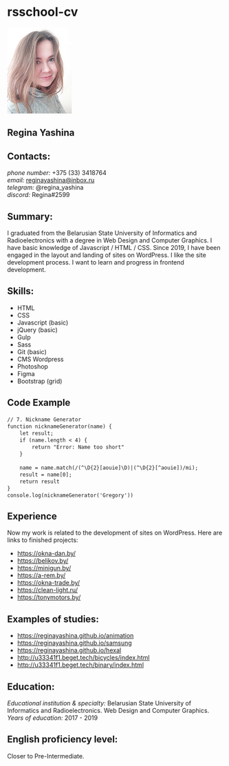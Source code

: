# rsschool-cv
![Regina Yashina ](/cv-min.jpg)
## **Regina Yashina**
## **Contacts:** 
*phone number:* +375 (33) 3418764  
*email:* reginayashina@inbox.ru  
*telegram:* @regina_yashina  
*discord:* Regina#2599  
## **Summary:**
I graduated from the Belarusian State University of Informatics and Radioelectronics with a degree in Web Design and Computer Graphics. I have basic knowledge of Javascript / HTML / CSS. Since 2019, I have been engaged in the layout and landing of sites on WordPress. I like the site development process. I want to learn and progress in frontend development.
## **Skills:**
- HTML
- CSS
- Javascript (basic)
- jQuery (basic)
- Gulp
- Sass
- Git (basic)
- CMS Wordpress
- Photoshop
- Figma
- Bootstrap (grid)  
## **Code Example**
```
// 7. Nickname Generator
function nicknameGenerator(name) {
	let result;
	if (name.length < 4) {
		return "Error: Name too short"
	}

	name = name.match(/(^\D{2}[aouie]\D)|(^\D{2}[^aouie])/mi);
	result = name[0];
	return result
}
console.log(nicknameGenerator('Gregory'))
```
## **Experience**
Now my work is related to the development of sites on WordPress. Here are links to finished projects:  
- <https://okna-dan.by/>
- <https://belikov.by/>
- <https://minigun.by/>
- <https://a-rem.by/>
- <https://okna-trade.by/>
- <https://clean-light.ru/>
- <https://tonymotors.by/>
## **Examples of studies:**
- <https://reginayashina.github.io/animation>
- <https://reginayashina.github.io/samsung>
- <https://reginayashina.github.io/hexal>
- <http://u33341f1.beget.tech/bicycles/index.html>
- <http://u33341f1.beget.tech/binary/index.html>
## **Education:**
*Educational institution & specialty:* Belarusian State University of Informatics and Radioelectronics. Web Design and Computer Graphics.  
*Years of education:* 2017 - 2019
## **English proficiency level:**  
Closer to Pre-Intermediate. 
